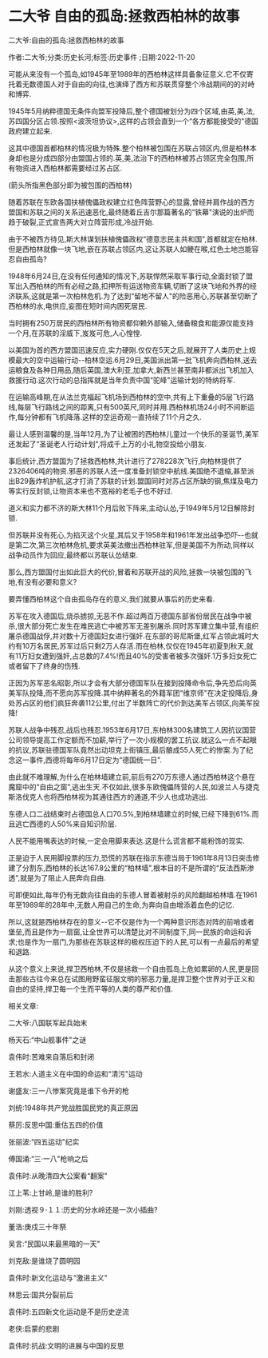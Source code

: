 # 二大爷  自由的孤岛:拯救西柏林的故事    
    
二大爷:自由的孤岛:拯救西柏林的故事    
作者:二大爷;分类:历史长河;标签:历史事件 ;日期:2022-11-20    
可能从来没有一个孤岛,如1945年至1989年的西柏林这样具备象征意义.它不仅寄托着无数德国人对于自由的向往,也演绎了西方和苏联贯穿整个冷战期间的的对峙和博弈.    
1945年5月纳粹德国无条件向盟军投降后,整个德国被划分为四个区域,由英,美,法,苏四国分区占领.按照<波茨坦协议>,这样的占领会直到一个“各方都能接受的"德国政府建立起来.    
这其中德国首都柏林的情况极为特殊.整个柏林被包围在苏联占领区内,但是柏林本身却也是分成四部分由盟国占领的.英,美,法治下的西柏林被苏占领区完全包围,所有物资进入西柏林都需要经过苏占区.    
(箭头所指黑色部分即为被包围的西柏林)    
随着苏联在东欧各国扶植傀儡政权建立红色阵营野心的显露,曾经并肩作战的西方盟国和苏联之间的关系迅速恶化,最终随着丘吉尔那篇著名的“铁幕"演说的出炉而趋于破裂,正式宣告两大对立阵营形成,冷战开始.    
由于不被西方待见,斯大林谋划扶植傀儡政权“德意志民主共和国",首都就定在柏林.但是西柏林就像一块飞地,嵌在苏联占领区内,这让苏联人如鲠在喉,红色土地岂能容忍自由孤岛?    
1948年6月24日,在没有任何通知的情况下,苏联悍然采取军事行动,全面封锁了盟军出入西柏林的所有必经之路,扣押所有运送物资车辆,切断了这块飞地和外界的经济联系,这就是第一次柏林危机.为了达到“留地不留人"的险恶用心,苏联甚至切断了西柏林的水,电供应,妄图在短时间内困死居民.    
当时拥有250万居民的西柏林所有物资都仰赖外部输入,储备粮食和能源仅能支持一个月,在苏联的淫威下,岌岌可危,人心惶惶.    
以美国为首的西方盟国迅速反应,实力硬刚.仅仅在5天之后,就展开了人类历史上规模最大的空中运输行动--柏林空运.6月29日,美国派出第一批飞机奔向西柏林,送去运粮食及各种日用品,随后英国,澳大利亚,加拿大,新西兰甚至南非都派出飞机加入救援行动.这次行动的总指挥就是当年负责中国“驼峰"运输计划的特纳将军.    
在运输高峰期,在从法兰克福起飞机场到西柏林的空中,共有上下重叠的5层飞行路线,每层飞行路线之间的距离,只有500英尺,同时并用.西柏林机场24小时不间断运作,每分钟都有飞机降落.这样的空运奇观一直持续了11个月之久.    
最让人感到温馨的是,当年12月,为了让被困的西柏林儿童过一个快乐的圣诞节,美军还发起了“圣诞老人行动计划",将成千上万的小礼物空投给小朋友.    
事后统计,西方盟国为了拯救西柏林,共计进行了278228次飞行,向柏林提供了2326406吨的物资.邪恶的苏联人还一度准备封锁空中航线.美国绝不退缩,甚至派出B29轰炸机护航,这才打消了苏联的计划.盟国同时对苏占区所缺的钢,焦煤及电力等实行反封锁,让物资本来也不宽裕的老毛子也不好过.    
道义和实力都不济的斯大林11个月后败下阵来,主动认怂,于1949年5月12日解除封锁.    
但苏联并没有死心,为掐灭这个火星,其后又于1958年和1961年发出战争恐吓--也就是第二次,第三次柏林危机,要求英美法撤出西柏林驻军,但是美国不为所动,同样以战争动员作为回应,最终都以苏联认怂结束.    
那么,西方盟国付出如此巨大的代价,冒着和苏联开战的风险,拯救一块被包围的飞地,有没有必要和意义?    
要弄懂西柏林这个自由孤岛存在的意义,我们就要从事后的历史来看.    
苏军在攻入德国后,烧杀掳掠,无恶不作.超过两百万德国东部省份居民在战争中被杀,很大部分死亡发生在难民逃亡中被苏军无差别屠杀.同时苏军建立集中营,有组织屠杀德国战俘,并对数十万德国妇女进行强奸.在东部的哥尼斯堡,红军占领此城时大约有10万名居民,苏军过后只剩2万人存活.而在柏林,仅仅在1945年初夏到秋天,就有11万妇女遭到强奸,占总数的7.4%!而且40%的受害者被多次强奸.1万多妇女死亡或者留下了终身的伤残.    
正因为苏军恶名昭彰,所以才会有大部分德国军队在接到投降命令后,争先恐后向英美军队投降,而不愿向苏军投降.其中纳粹著名的外籍军团“维京师"在决定投降后,身处苏占区的他们疯狂奔袭112公里,付出了半数阵亡的代价到达美军占领区,向美军投降!    
苏联人战争中残忍,战后也残忍.1953年6月17日,东柏林300名建筑工人因抗议国营公司领导提高工作定额而不加薪,举行了一次小规模的罢工抗议.就这么一点不起眼的抗议,苏联驻德国军队竟然出动坦克上街镇压,最后酿成55人死亡的惨案.为了纪念这一事件,西德将每年6月17日定为“德国统一日".    
由此就不难理解,为什么在柏林墙建立前,前后有270万东德人通过西柏林这个悬在魔窟中的“自由之窗",逃出生天.不仅如此,很多东欧傀儡阵营的人民,如波兰人与捷克斯洛伐克人也将西柏林视为其通往西方的通道,不少人也成功逃出.    
东德人口二战结束时占德国总人口70.5%,到柏林墙建立的时候,已经下降到61%.而且逃亡西德的人50%来自知识阶层.    
人民不能用嘴表达的时候,一定会用脚来表达.这是什么谎言都不能粉饰的现实.    
正是迫于人民用脚投票的压力,恐慌的苏联在指示东德当局于1961年8月13日突击修建了分割东,西柏林的长达167.8公里的“柏林墙",根本目的不是所谓的“反法西斯渗透",就是为了阻止人民奔向自由.    
可即便如此,每年仍有无数向往自由的东德人冒着被射杀的风险翻越柏林墙.在1961年至1989年的28年中,无数人用自己的生命,为奔向自由增添着血色的记忆.    
所以,这就是西柏林存在的意义--它不仅是作为一个两种意识形态对阵的前哨或者堡垒,而且是作为一扇窗,让全世界可以清楚比对不同制度下,同一民族的命运和诉求;也是作为一扇门,为那些在苏联这样的极权压迫下的人民,可以有一点最后的希望和退路.    
从这个意义上来说,捍卫西柏林,不仅是拯救一个自由孤岛上危如累卵的人民,更是回击那些古往今来总在试图用野蛮征服文明的邪恶力量,是捍卫整个世界对于正义和自由的坚持,捍卫每一个生而平等的人类的尊严和价值.    
    
相关文章:    
二大爷:八国联军起兵始末    
杨天石:“中山舰事件"之谜    
袁伟时:苦难来自落后和封闭    
王若水:人道主义在中国的命运和“清污"运动    
谢盛友:三一八惨案究竟是谁下令开的枪    
刘统:1948年共产党战胜国民党的真正原因    
蔡厉:反思中国:重估五四的价值    
张丽波:“四五运动"纪实    
傅国涌:“三·一八"枪响之后    
袁伟时:从晚清四大公案看“翻案"    
江上苇:上甘岭,是谁的胜利?    
刘刚:透视９·１１:历史的分水岭还是一次小插曲?    
董浩:庚戍三十年祭    
吴言:“民国以来最黑暗的一天"    
刘克敌:是谁烧了圆明园    
袁伟时:新文化运动与“激进主义"    
林思云:国共分裂前后    
袁伟时:五四新文化运动是不是历史逆流    
老侠:启蒙的悲剧    
袁伟时:抗战:文明的进展与中国的反思